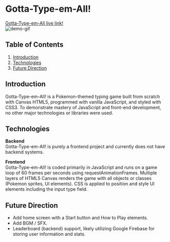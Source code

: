 # Gotta-Type-em-All!
[Gotta-Type-em-All live link!](https://lee-joseph-i.github.io/gotta-type-em-all/)</br>
![demo-gif](https://im4.ezgif.com/tmp/ezgif-4-6806f6be19a1.gif)
<!-- ![In-game screenshot](https://i.ibb.co/pxKk4xd/screenshot.png) -->

## Table of Contents
1. [Introduction](#introduction)
2. [Technologies](#technologies)
3. [Future Direction](#future-direction)

## Introduction

Gotta-Type-em-All! is a Pokemon-themed typing game built from scratch with Canvas HTML5, programmed with vanilla JavaScript, and styled with CSS3. To demonstrate mastery of JavaScript and front-end development, no other major technologies or libraries were used.

## Technologies

**Backend** <br/> 
Gotta-Type-em-All! is purely a frontend project and currently does not have backend systems.

**Frontend** <br/> 
Gotta-Type-em-All! is coded primarily in JavaScript and runs on a game loop of 60 frames per seconds using requestAnimationFrames. Multiple layers of HTML5 Canvas renders the game with all objects or classes (Pokemon sprites, UI elements). CSS is applied to position and style UI elements including the input type field.

## Future Direction
* Add home screen with a Start button and How to Play elements.
* Add BGM / SFX.
* Leaderboard (backend) support, likely utilizing Google Firebase for storing user information and stats.